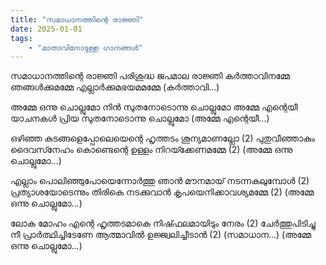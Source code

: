 ```yaml
---
title: "സമാധാനത്തിന്റെ രാജ്ഞി"
date: 2025-01-01
tags:
    - "മാതാവിനോടുള്ള ഗാനങ്ങൾ"
---
```


സമാധാനത്തിന്റെ രാജ്ഞി
പരിശുദ്ധ ജപമാല രാജ്ഞി
കർത്താവിനമ്മേ ഞങ്ങൾക്കുമമ്മേ
എല്ലാർക്കുമഭയമമമ്മേ (കർത്താവി...)

അമ്മേ ഒന്നു ചൊല്ലുമോ
നിൻ സുതനോടൊന്നു ചൊല്ലുമോ
അമ്മേ എന്റെയീ യാചനകൾ
പ്രിയ സുതനോടൊന്നു ചൊല്ലുമോ (അമ്മേ എന്റെയീ...)

ഒഴിഞ്ഞ കുടങ്ങളെപ്പോലെയെന്റെ
ഹൃത്തടം ശൂന്യമാണല്ലോ (2)
പുതുവീഞ്ഞാകും ദൈവസ്‍നേഹം കൊണ്ടെന്റെ
ഉള്ളം നിറയ്‍ക്കേണമമ്മേ (2)
                (അമ്മേ ഒന്നു ചൊല്ലുമോ...)

എല്ലാം പൊലിഞ്ഞുപോയെന്നോർത്തു ഞാൻ
മൗനമായ് നടന്നകലുമ്പോൾ (2)
പ്രത്യാശയോടെന്നും തിരികെ നടക്കുവാൻ
കൃപയെനിക്കാവശ്യമമ്മേ (2)
                (അമ്മേ ഒന്നു ചൊല്ലുമോ...)

ലോക മോഹം എന്റെ ഹൃത്തടമാകെ
നിഷ്‍ഫലമായിടും നേരം (2)
ചേർത്തുപിടിച്ചു നീ പ്രാർത്ഥിച്ചിടേണേ
ആത്മാവിൽ ഉജ്ജ്വലിച്ചീടാൻ (2)
                (സമാധാന...)
                (അമ്മേ ഒന്നു ചൊല്ലുമോ...)
